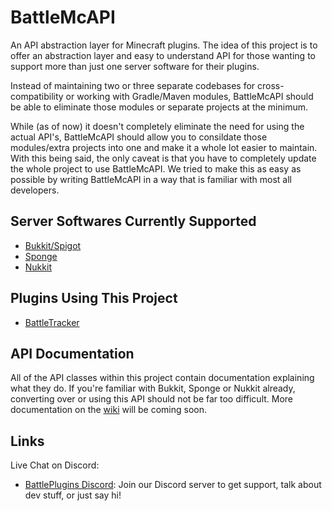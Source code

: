 # BattleMcAPI
An API abstraction layer for Minecraft plugins. The idea of this project is to offer an abstraction layer and easy to understand API for those wanting to support more than just one server software for their plugins. 

Instead of maintaining two or three separate codebases for cross-compatibility or working with Gradle/Maven modules, BattleMcAPI should be able to eliminate those modules or separate projects at the minimum. 

While (as of now) it doesn't completely eliminate the need for using the actual API's, BattleMcAPI should allow you to consildate those modules/extra projects into one and make it a whole lot easier to maintain. With this being said, the only caveat is that you have to completely update the whole project to use BattleMcAPI. We tried to make this as easy as possible by writing BattleMcAPI in a way that is familiar with most all developers.

## Server Softwares Currently Supported
- [Bukkit/Spigot](http://spigotmc.org)
- [Sponge](https://www.spongepowered.org/)
- [Nukkit](https://nukkitx.com)

## Plugins Using This Project
- [BattleTracker](https://github.com/BattlePlugins/BattleTracker)

## API Documentation
All of the API classes within this project contain documentation explaining what they do. If you're familiar with Bukkit, Sponge or Nukkit already, converting over or using this API should not be far too difficult. More documentation on the [wiki](https://github.com/BattlePlugins/BattleMcAPI/wiki) will be coming soon.

Links
------------
Live Chat on Discord:
* [BattlePlugins Discord](https://discord.gg/tMVPVJf): Join our Discord server to get support, talk about dev stuff, or just say hi!

